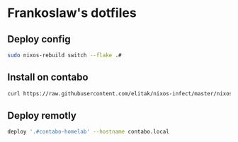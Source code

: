 # Frankoslaw's dotfiles

## Deploy config

```sh
sudo nixos-rebuild switch --flake .#
```

## Install on contabo

```sh
curl https://raw.githubusercontent.com/elitak/nixos-infect/master/nixos-infect | NIX_CHANNEL=nixos-24.05 bash -x
```

## Deploy remotly

```sh
deploy '.#contabo-homelab' --hostname contabo.local
```
